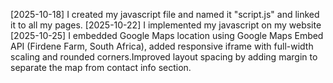 [2025-10-18] I created my javascript file and named it "script.js" and linked it to all my pages. 
[2025-10-22] I implemented my javascript on my website
[2025-10-25] I embedded Google Maps location using Google Maps Embed API (Firdene Farm, South Africa), added responsive iframe with full-width scaling and rounded corners.Improved layout spacing by adding margin to separate the map from contact info section. 

